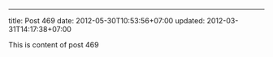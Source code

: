 ---
title: Post 469
date: 2012-05-30T10:53:56+07:00
updated: 2012-03-31T14:17:38+07:00

This is content of post 469